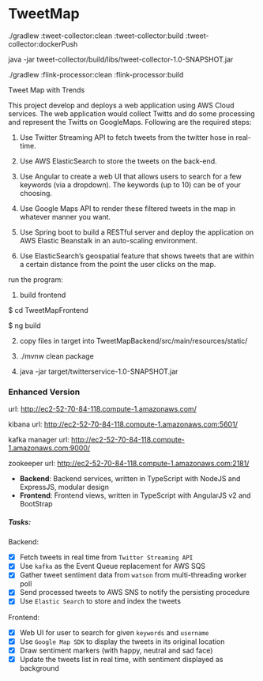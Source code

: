 # TweetMap

./gradlew :tweet-collector:clean :tweet-collector:build :tweet-collector:dockerPush

java -jar tweet-collector/build/libs/tweet-collector-1.0-SNAPSHOT.jar

./gradlew :flink-processor:clean :flink-processor:build


Tweet Map with Trends


This project develop and deploys a web application using AWS Cloud services. The web application would collect Twitts and do some processing and represent the Twitts on GoogleMaps. Following are the required steps:

1. Use Twitter Streaming API to fetch tweets from the twitter hose in real-time. 

2. Use AWS ElasticSearch to store the tweets on the back-end.

3. Use Angular to create a web UI that allows users to search for a few keywords (via a dropdown). The keywords (up to 10) can be of your choosing.

4. Use Google Maps API to render these filtered tweets in the map in whatever manner you want.

5. Use Spring boot to build a RESTful server and deploy the application on AWS Elastic Beanstalk in an auto-scaling environment.

5. Use ElasticSearch’s geospatial feature that shows tweets that are within a certain distance from the point the user clicks on the map.


run the program:

1. build frontend

$ cd TweetMapFrontend

$ ng build 

2. copy files in target into TweetMapBackend/src/main/resources/static/

3. ./mvnw clean package

4. java -jar target/twitterservice-1.0-SNAPSHOT.jar



### Enhanced Version
url: http://ec2-52-70-84-118.compute-1.amazonaws.com/

kibana url: http://ec2-52-70-84-118.compute-1.amazonaws.com:5601/

kafka manager url: http://ec2-52-70-84-118.compute-1.amazonaws.com:9000/

zookeeper url: http://ec2-52-70-84-118.compute-1.amazonaws.com:2181/

- **Backend**: Backend services, written in TypeScript with NodeJS and ExpressJS, modular design
- **Frontend**: Frontend views, written in TypeScript with AngularJS v2 and BootStrap


##### Tasks:
Backend:
- [x] Fetch tweets in real time from `Twitter Streaming API`
- [x] Use `kafka` as the Event Queue replacement for AWS SQS
- [x] Gather tweet sentiment data from `watson` from multi-threading worker poll
- [x] Send processed tweets to AWS SNS to notify the persisting procedure
- [x] Use `Elastic Search` to store and index the tweets

Frontend:
- [x] Web UI for user to search for given `keywords` and `username`
- [x] Use `Google Map SDK` to display the tweets in its original location
- [x] Draw sentiment markers (with happy, neutral and sad face)
- [x] Update the tweets list in real time, with sentiment displayed as background
